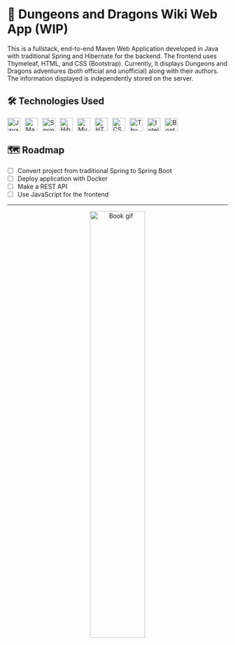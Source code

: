 # 🐉 Dungeons and Dragons Wiki Web App (WIP)

This is a fullstack, end-to-end Maven Web Application developed in Java with traditional Spring and Hibernate for the backend. The frontend uses Thymeleaf, HTML, and CSS (Bootstrap). Currently, it displays Dungeons and Dragons adventures (both official and unofficial) along with their authors. The information displayed is independently stored on the server.

## 🛠️ Technologies Used
<div style="display: flex; flex-wrap: wrap; gap: 10px;">
    <img src="https://img.shields.io/badge/Java-007396?style=flat&logo=java&logoColor=white" style="height: 30px;" alt="Java"/>
    <img src="https://img.shields.io/badge/Maven-C71A36?style=flat&logo=apache-maven&logoColor=white" style="height: 30px;" alt="Maven"/>
    <img src="https://img.shields.io/badge/Spring-6DB33F?style=flat&logo=spring&logoColor=white" style="height: 30px;" alt="Spring"/>
    <img src="https://img.shields.io/badge/Hibernate-59666C?style=flat&logo=hibernate&logoColor=white" style="height: 30px;" alt="Hibernate"/>
    <img src="https://img.shields.io/badge/MySQL-00758F?style=flat&logo=mysql&logoColor=white" style="height: 30px;" alt="MySQL"/>
    <img src="https://img.shields.io/badge/HTML-E34F26?style=flat&logo=html5&logoColor=white" style="height: 30px;" alt="HTML"/>
    <img src="https://img.shields.io/badge/CSS-1572B6?style=flat&logo=css3&logoColor=white" style="height: 30px;" alt="CSS"/>
    <img src="https://img.shields.io/badge/Thymeleaf-005F0F?style=flat&logo=thymeleaf&logoColor=white" style="height: 30px;" alt="Thymeleaf"/>
    <img src="https://img.shields.io/badge/IntelliJ_IDEA-000000?style=flat&logo=intellij-idea&logoColor=white" style="height: 30px;" alt="IntelliJ IDEA"/>
    <img src="https://img.shields.io/badge/Bootstrap-563D7C?style=flat&logo=bootstrap&logoColor=white" style="height: 30px;" alt="Bootstrap"/>
</div>

## 🗺️ Roadmap
- [ ] Convert project from traditional Spring to Spring Boot
- [ ] Deploy application with Docker
- [ ] Make a REST API
- [ ] Use JavaScript for the frontend

---

<p align="center">
    <img src="https://media1.tenor.com/m/cVVSLto4Jd4AAAAC/tiktok-cat.gif" style="width: 50%;" alt="Book gif" />
</p>
